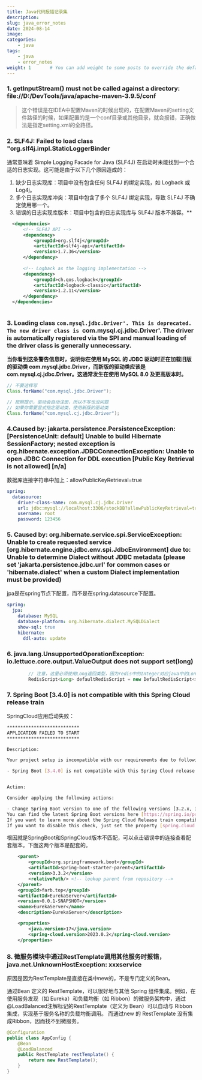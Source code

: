 ```yaml
---
title: Java代码报错记录集
description:
slug: java_error_notes
date: 2024-08-14
image: 
categories:
    - java
tags:
    - java
    - error_notes
weight: 1       # You can add weight to some posts to override the default sorting (date descending)
---
```


### 1. getInputStream() must not be called against a directory: file://D:/DevTools/java/apache-maven-3.9.5/conf
> 这个错误是在IDEA中配置Maven的时候出现的，在配置Maven的setting文件路径的时候，如果配置的是一个conf目录或其他目录，就会报错，正确做法是指定setting.xml的全路径。

### 2. SLF4J: Failed to load class "org.slf4j.impl.StaticLoggerBinder
通常意味着 Simple Logging Facade for Java (SLF4J) 在启动时未能找到一个合适的日志实现。这可能是由于以下几个原因造成的：
1. 缺少日志实现库：项目中没有包含任何 SLF4J 的绑定实现，如 Logback 或 Log4j。
2. 多个日志实现库冲突：项目中包含了多个 SLF4J 绑定实现，导致 SLF4J 不确定使用哪一个。
3. 错误的日志实现库版本：项目中包含的日志实现库与 SLF4J 版本不兼容。**

``` xml
  <dependencies>
      <!-- SLF4J API -->
      <dependency>
          <groupId>org.slf4j</groupId>
          <artifactId>slf4j-api</artifactId>
          <version>1.7.36</version>
      </dependency>
      
      <!-- Logback as the logging implementation -->
      <dependency>
          <groupId>ch.qos.logback</groupId>
          <artifactId>logback-classic</artifactId>
          <version>1.2.11</version>
      </dependency>
  </dependencies>
  
```

### 3. Loading class `com.mysql.jdbc.Driver'. This is deprecated. The new driver class is `com.mysql.cj.jdbc.Driver'. The driver is automatically registered via the SPI and manual loading of the driver class is generally unnecessary.
**当你看到这条警告信息时，说明你在使用 MySQL 的 JDBC 驱动时正在加载旧版的驱动类 com.mysql.jdbc.Driver，而新版的驱动类应该是 com.mysql.cj.jdbc.Driver。这通常发生在使用 MySQL 8.0 及更高版本时。**

```java
// 不要这样写
Class.forName("com.mysql.jdbc.Driver");

// 按照提示，驱动会自动注册，所以不写也没问题
// 如果你需要显式指定驱动类，使用新版的驱动类
Class.forName("com.mysql.cj.jdbc.Driver");
```

### 4.Caused by: jakarta.persistence.PersistenceException: [PersistenceUnit: default] Unable to build Hibernate SessionFactory; nested exception is org.hibernate.exception.JDBCConnectionException: Unable to open JDBC Connection for DDL execution [Public Key Retrieval is not allowed] [n/a]

数据库连接字符串中加上：allowPublicKeyRetrieval=true

``` yml
spring:
  datasource:
    driver-class-name: com.mysql.cj.jdbc.Driver
    url: jdbc:mysql://localhost:3306/stockDB?allowPublicKeyRetrieval=true&serverTimezone=Asia/Shanghai&useUnicode=true&characterEncoding=utf-8&useSSL=false
    username: root
    password: 123456
```

### 5. Caused by: org.hibernate.service.spi.ServiceException: Unable to create requested service [org.hibernate.engine.jdbc.env.spi.JdbcEnvironment] due to: Unable to determine Dialect without JDBC metadata (please set 'jakarta.persistence.jdbc.url' for common cases or 'hibernate.dialect' when a custom Dialect implementation must be provided)

jpa是在spring节点下配置，而不是在spring.datasource下配置。

```yml
spring:
  jpa:
    database: MySQL
    database-platform: org.hibernate.dialect.MySQLDialect
    show-sql: true
    hibernate:
      ddl-auto: update
```

### 6. java.lang.UnsupportedOperationException: io.lettuce.core.output.ValueOutput does not support set(long)

```java
        // 注意，这里必须使用Long返回类型，因为redis中的Integer对应java中的Long
        RedisScript<Long> defaultRedisScript = new DefaultRedisScript<>(luaScript, Long.class);

```

### 7. Spring Boot [3.4.0] is not compatible with this Spring Cloud release train

SpringCloud应用启动失败：

``` bash
***************************
APPLICATION FAILED TO START
***************************

Description:

Your project setup is incompatible with our requirements due to following reasons:

- Spring Boot [3.4.0] is not compatible with this Spring Cloud release train


Action:

Consider applying the following actions:

- Change Spring Boot version to one of the following versions [3.2.x, 3.3.x] .
You can find the latest Spring Boot versions here [https://spring.io/projects/spring-boot#learn]. 
If you want to learn more about the Spring Cloud Release train compatibility, you can visit this page [https://spring.io/projects/spring-cloud#overview] and check the [Release Trains] section.
If you want to disable this check, just set the property [spring.cloud.compatibility-verifier.enabled=false]
```

根因就是SpringBoot和SpringCloud版本不匹配，可以点击错误中的连接查看配套版本。下面这两个版本是配套的。

``` xml
    <parent>
        <groupId>org.springframework.boot</groupId>
        <artifactId>spring-boot-starter-parent</artifactId>
        <version>3.3.2</version>
        <relativePath/> <!-- lookup parent from repository -->
    </parent>
    <groupId>farb.top</groupId>
    <artifactId>EurekaServer</artifactId>
    <version>0.0.1-SNAPSHOT</version>
    <name>EurekaServer</name>
    <description>EurekaServer</description>

    <properties>
        <java.version>17</java.version>
        <spring-cloud.version>2023.0.2</spring-cloud.version>
    </properties>

```

### 8. 微服务模块中通过RestTemplate调用其他服务时报错，java.net.UnknownHostException: xxxservice

原因是因为RestTemplate是直接在类中new的，不是专门定义的Bean。

通过Bean 定义的 RestTemplate，可以很好地与其他 Spring 组件集成。例如，在使用服务发现（如 Eureka）和负载均衡（如 Ribbon）的微服务架构中，通过@LoadBalanced注解标记的RestTemplate（定义为 Bean）可以自动与 Ribbon 集成，实现基于服务名称的负载均衡调用。 而通过new 的 RestTemplate 没有集成Ribbon，因而找不到微服务。

``` java
@Configuration
public class AppConfig {
    @Bean
    @LoadBalanced
    public RestTemplate restTemplate() {
        return new RestTemplate();
    }
}
```